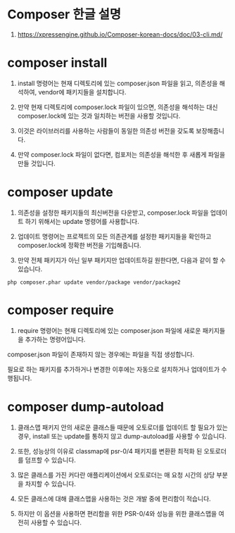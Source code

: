 # Composer 한글 설명

1. https://xpressengine.github.io/Composer-korean-docs/doc/03-cli.md/

# composer install

1. install 명령어는 현재 디렉토리에 있는 composer.json 파일을 읽고, 의존성을 해석하여, vendor에 패키지들을 설치합니다.

2. 만약 현재 디렉토리에 composer.lock 파일이 있으면, 의존성을 해석하는 대신 composer.lock에 있는 것과 일치하는 버전을 사용할 것입니다.

3. 이것은 라이브러리를 사용하는 사람들이 동일한 의존성 버전을 갖도록 보장해줍니다.

4. 만약 composer.lock 파일이 없다면, 컴포저는 의존성을 해석한 후 새롭게 파일을 만들 것입니다.

# composer update

1. 의존성을 설정한 패키지들의 최신버전을 다운받고, composer.lock 파일을 업데이트 하기 위해서는 update 명령어를 사용합니다.

2. 업데이트 명령어는 프로젝트의 모든 의존관계를 설정한 패키지들을 확인하고 composer.lock에 정확한 버전을 기입해줍니다.

3. 만약 전체 패키지가 아닌 일부 패키지만 업데이트하길 원한다면, 다음과 같이 할 수 있습니다.

```
php composer.phar update vendor/package vendor/package2
```

# composer require

1. require 명령어는 현재 디렉토리에 있는 composer.json 파일에 새로운 패키지들을 추가하는 명령어입니다.

composer.json 파일이 존재하지 않는 경우에는 파일을 직접 생성합니다.

필요로 하는 패키지를 추가하거나 변경한 이후에는 자동으로 설치하거나 업데이트가 수행됩니다.

# composer dump-autoload

1. 클래스맵 패키지 안의 새로운 클래스들 때문에 오토로더를 업데이트 할 필요가 있는 경우, install 또는 update를 통하지 않고 dump-autoload를 사용할 수 있습니다.

2. 또한, 성능상의 이유로 classmap에 psr-0/4 패키지를 변환환 최적화 된 오토로더를 덤프할 수 있습니다.

3. 많은 클래스를 가진 커다란 애플리케이션에서 오토로더는 매 요청 시간의 상당 부분을 차지할 수 있습니다.

4. 모든 클래스에 대해 클래스맵을 사용하는 것은 개발 중에 편리함이 적습니다.

5. 하지만 이 옵션을 사용하면 편리함을 위한 PSR-0/4와 성능을 위한 클래스맵을 여전히 사용할 수 있습니다.

